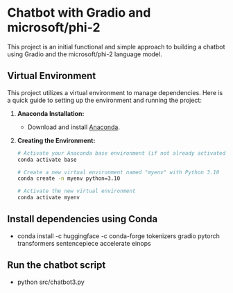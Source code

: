 # Chatbot with Gradio and microsoft/phi-2

This project is an initial functional and simple approach to building a chatbot using Gradio and the microsoft/phi-2 language model.

## Virtual Environment

This project utilizes a virtual environment to manage dependencies. Here is a quick guide to setting up the environment and running the project:

1. **Anaconda Installation:**
   - Download and install [Anaconda](https://www.anaconda.com/products/individual).

2. **Creating the Environment:**
   ```bash
   # Activate your Anaconda base environment (if not already activated)
   conda activate base
   
   # Create a new virtual environment named "myenv" with Python 3.10
   conda create -n myenv python=3.10
   
   # Activate the new virtual environment
   conda activate myenv

## Install dependencies using Conda
   - conda install -c huggingface -c conda-forge tokenizers gradio pytorch transformers sentencepiece accelerate einops

## Run the chatbot script
   - python src/chatbot3.py
